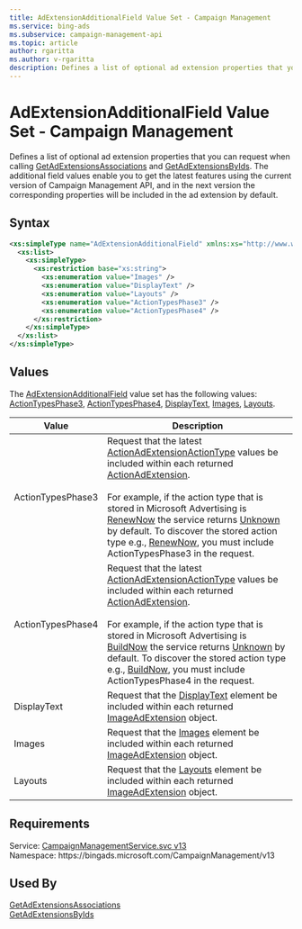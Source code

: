 ```yaml
---
title: AdExtensionAdditionalField Value Set - Campaign Management
ms.service: bing-ads
ms.subservice: campaign-management-api
ms.topic: article
author: rgaritta
ms.author: v-rgaritta
description: Defines a list of optional ad extension properties that you can request when calling GetAdExtensionsAssociations and GetAdExtensionsByIds.
---
```

# AdExtensionAdditionalField Value Set - Campaign Management
Defines a list of optional ad extension properties that you can request when calling [GetAdExtensionsAssociations](getadextensionsassociations.md) and [GetAdExtensionsByIds](getadextensionsbyids.md). The additional field values enable you to get the latest features using the current version of Campaign Management API, and in the next version the corresponding properties will be included in the ad extension by default.  

## Syntax
```xml
<xs:simpleType name="AdExtensionAdditionalField" xmlns:xs="http://www.w3.org/2001/XMLSchema">
  <xs:list>
    <xs:simpleType>
      <xs:restriction base="xs:string">
        <xs:enumeration value="Images" />
        <xs:enumeration value="DisplayText" />
        <xs:enumeration value="Layouts" />
        <xs:enumeration value="ActionTypesPhase3" />
        <xs:enumeration value="ActionTypesPhase4" />
      </xs:restriction>
    </xs:simpleType>
  </xs:list>
</xs:simpleType>
```

## <a name="values"></a>Values

The [AdExtensionAdditionalField](adextensionadditionalfield.md) value set has the following values: [ActionTypesPhase3](#actiontypesphase3), [ActionTypesPhase4](#actiontypesphase4), [DisplayText](#displaytext), [Images](#images), [Layouts](#layouts).

|Value|Description|
|-----------|---------------|
|<a name="actiontypesphase3"></a>ActionTypesPhase3|Request that the latest [ActionAdExtensionActionType](actionadextensionactiontype.md) values be included within each returned [ActionAdExtension](actionadextension.md#actiontype).<br/><br/>For example, if the action type that is stored in Microsoft Advertising is [RenewNow](actionadextensionactiontype.md#renewnow) the service returns [Unknown](actionadextensionactiontype.md#unknown) by default. To discover the stored action type e.g., [RenewNow](actionadextensionactiontype.md#renewnow), you must include ActionTypesPhase3 in the request.|
|<a name="actiontypesphase4"></a>ActionTypesPhase4|Request that the latest [ActionAdExtensionActionType](actionadextensionactiontype.md) values be included within each returned [ActionAdExtension](actionadextension.md#actiontype).<br/><br/>For example, if the action type that is stored in Microsoft Advertising is [BuildNow](actionadextensionactiontype.md#buildnow) the service returns [Unknown](actionadextensionactiontype.md#unknown) by default. To discover the stored action type e.g., [BuildNow](actionadextensionactiontype.md#buildnow), you must include ActionTypesPhase4 in the request.|
|<a name="displaytext"></a>DisplayText|Request that the [DisplayText](imageadextension.md#displaytext) element be included within each returned [ImageAdExtension](imageadextension.md) object.|
|<a name="images"></a>Images|Request that the [Images](imageadextension.md#images) element be included within each returned [ImageAdExtension](imageadextension.md) object.|
|<a name="layouts"></a>Layouts|Request that the [Layouts](imageadextension.md#layouts) element be included within each returned [ImageAdExtension](imageadextension.md) object.|

## Requirements
Service: [CampaignManagementService.svc v13](https://campaign.api.bingads.microsoft.com/Api/Advertiser/CampaignManagement/v13/CampaignManagementService.svc)  
Namespace: https\://bingads.microsoft.com/CampaignManagement/v13  

## Used By
[GetAdExtensionsAssociations](getadextensionsassociations.md)  
[GetAdExtensionsByIds](getadextensionsbyids.md)  
